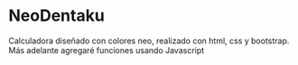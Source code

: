 # NeoDentaku
Calculadora diseñado con colores neo, realizado con html, css y bootstrap.
Más adelante agregaré funciones usando Javascript
